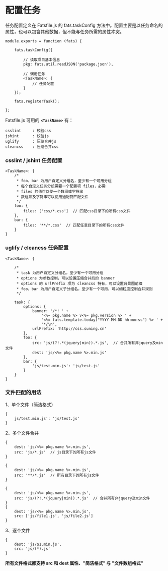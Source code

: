 # 配置任务

任务配置定义在 Fatsfile.js 的 fats.taskConfig 方法中。配置主要是以任务命名的属性，也可以包含其他数据，但不能与任务所需的属性冲突。

	module.exports = function (fats) {
	
		fats.taskConfig({
			
			// 读取项目基本信息
			pkg: fats.util.readJSON('package.json'),
	
			// 调用任务
			<TaskName>: {
				// 任务配置
			}	
		});
	
		fats.registerTask();
	
	};

Fatsfile.js 可用的 **`<TaskName>`** 有：
	
	csslint     : 校验css
	jshint      : 校验js
	uglify      : 压缩合并js
	cleancss    : 压缩合并css


### csslint / jshint 任务配置

	<TaskName>: {
		/*
		 * foo、bar 为用户自定义分组名，至少有一个可用分组
		 * 每个自定义任务分组需要一个配置项 files，必需
		 * files 的值可以使一个数组或字符串
		 * 数组项及字符串可以使用通配符匹配文件
		 */
		foo: {
			files: ['css/*.css']  // 匹配css目录下的所有css文件
		},
		bar: {
			files: '**/*.css'  // 匹配任意目录下的所有css文件
		}
	}

### uglify / cleancss 任务配置

	<TaskName>: {

		/*
		 * task 为用户自定义分组名，至少有一个可用分组
		 * options 为参数控制，可以设置压缩合并后的 banner 
		 * options 的 urlPrefix 项为 cleancss 特有，可以设置背景图前缀
		 * foo、bar 为用户自定义子分组名，至少有一个可用，可以细粒度控制合并规则
		 */
    
		task: {
			options: {
				banner: '/*! ' +
					'<%= pkg.name %> v<%= pkg.version %> ' +
					'<%= fats.template.today("YYYY-MM-DD hh:mm:ss") %> ' +
					'*/\n',
				urlPrefix: 'http://css.suning.cn'
			},
			foo: {
				src: 'js/(?!.*(jquery|min)).*.js',  // 合并所有非jquery及min文件
				dest: 'js/<%= pkg.name %>.min.js'
			},
			bar: {
				'js/test.min.js': 'js/test.js'
			}
		}
	}


### 文件匹配的用法

1、单个文件（简洁格式）
	
	{
		js/test.min.js': 'js/test.js'
	}
	
2、多个文件合并

	{
		dest: 'js/<%= pkg.name %>.min.js',
		src: 'js/*.js'  // js目录下的所有js文件
	}

	{
		dest: 'js/<%= pkg.name %>.min.js',
		src: '**/*.js'  // 所有目录下的所有js文件
	}
	
	{
		dest: 'js/<%= pkg.name %>.min.js',
		src: 'js/(?!.*(jquery|min)).*.js'  // 合并所有非jquery及min文件
	}
	{
		dest: 'js/<%= pkg.name %>.min.js',
		src: ['js/file1.js', 'js/file2.js']
	}
	
3、逐个文件

	{
		dest: 'js/$1.min.js',
		src: 'js/(*).js'
	}

**所有文件格式都支持 src 和 dest 属性、"简洁格式" 与 "文件数组格式"**


